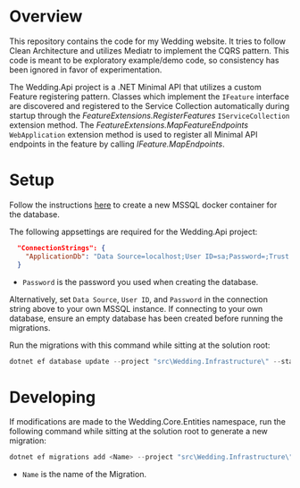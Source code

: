 # Overview

This repository contains the code for my Wedding website. It tries to follow Clean Architecture and utilizes Mediatr to implement the CQRS pattern. 
This code is meant to be exploratory example/demo code, so consistency has been ignored in favor of experimentation. 

The Wedding.Api project is a .NET Minimal API that utilizes a custom Feature registering pattern. Classes which implement the `IFeature` interface
are discovered and registered to the Service Collection automatically during startup through the _FeatureExtensions.RegisterFeatures_ `IServiceCollection`
extension method. The _FeatureExtensions.MapFeatureEndpoints_ `WebApplication` extension method is used to register all Minimal API endpoints in the
feature by calling _IFeature.MapEndpoints_.

# Setup

Follow the instructions [here](/tools/database/README.md) to create a new MSSQL docker container for the database.

The following appsettings are required for the Wedding.Api project:

```json
  "ConnectionStrings": {
    "ApplicationDb": "Data Source=localhost;User ID=sa;Password=;Trust Server Certificate=True"
  }
```

- `Password` is the password you used when creating the database.

Alternatively, set `Data Source`, `User ID`, and `Password` in the connection string above to your own MSSQL instance. If connecting to your own database, ensure an empty database has been created before running the migrations.

Run the migrations with this command while sitting at the solution root:

```powershell
dotnet ef database update --project "src\Wedding.Infrastructure\" --startup-project "src\Wedding.Api\"
```

# Developing

If modifications are made to the Wedding.Core.Entities namespace, run the following command while sitting at the solution root to generate a new migration:

```powershell
dotnet ef migrations add <Name> --project "src\Wedding.Infrastructure\" --startup-project "src\Wedding.Api\" --output-dir "Data\Migrations"
```

- `Name` is the name of the Migration.
